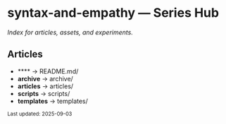 <!-- templates/landing.md.j2 -->
# syntax-and-empathy — Series Hub
*Index for articles, assets, and experiments.*

## Articles
- **** → README.md/
- **archive** → archive/
- **articles** → articles/
- **scripts** → scripts/
- **templates** → templates/


<sub>Last updated: 2025-09-03</sub>
